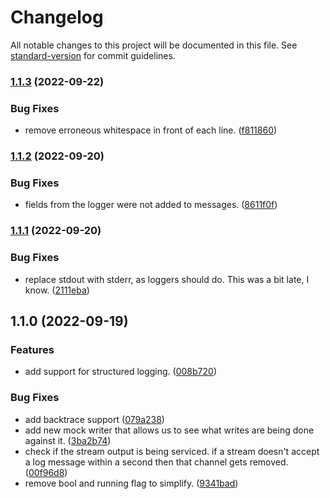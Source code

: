 # Changelog

All notable changes to this project will be documented in this file. See [standard-version](https://github.com/conventional-changelog/standard-version) for commit guidelines.

### [1.1.3](https://github.com/Celerway/chainsaw/compare/v1.1.2...v1.1.3) (2022-09-22)


### Bug Fixes

* remove erroneous whitespace in front of each line. ([f811860](https://github.com/Celerway/chainsaw/commit/f8118605974bc25a2d23c47784292492cfec45e0))

### [1.1.2](https://github.com/Celerway/chainsaw/compare/v1.1.1...v1.1.2) (2022-09-20)


### Bug Fixes

* fields from the logger were not added to messages. ([8611f0f](https://github.com/Celerway/chainsaw/commit/8611f0f5917d574d7c5f136f0476db33de4f4146))

### [1.1.1](https://github.com/Celerway/chainsaw/compare/v1.1.0...v1.1.1) (2022-09-20)


### Bug Fixes

* replace stdout with stderr, as loggers should do. This was a bit late, I know. ([2111eba](https://github.com/Celerway/chainsaw/commit/2111eba2fc48a270034792a34f03394acbcf10c6))

## 1.1.0 (2022-09-19)


### Features

* add support for structured logging. ([008b720](https://github.com/Celerway/chainsaw/commit/008b7204929c647727dbf33bab8244300b53bed6))


### Bug Fixes

* add backtrace support ([079a238](https://github.com/Celerway/chainsaw/commit/079a23830e3f156a92839476bb9206502d4d8350))
* add new mock writer that allows us to see what writes are being done against it. ([3ba2b74](https://github.com/Celerway/chainsaw/commit/3ba2b74f9af479b241fb943488655ef619690954))
* check if the stream output is being serviced. if a stream doesn't accept a log message within a second then that channel gets removed. ([00f96d8](https://github.com/Celerway/chainsaw/commit/00f96d8cba1eac0a8f14bea92d13d841e52b9c56))
* remove bool and running flag to simplify. ([9341bad](https://github.com/Celerway/chainsaw/commit/9341bad081c23d83bb085e905a7b4c66d7575eae))
